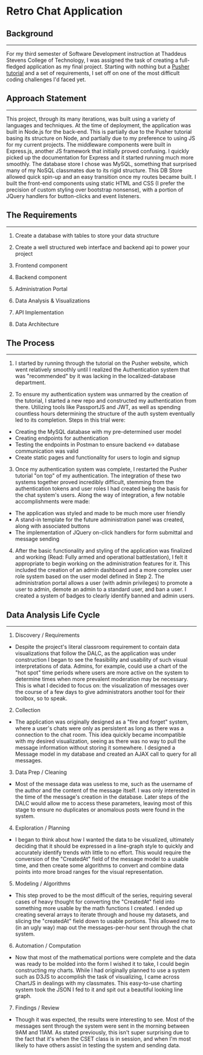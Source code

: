 Retro Chat Application
======================

## Background
-------------

For my third semester of Software Development instruction at Thaddeus Stevens College of Technology, I was assigned the task of creating a full-fledged application as my final project. Starting with nothing but a [Pusher tutorial](https://pusher.com/tutorials/secure-chat-javascript) and a set of requirements, I set off on one of the most difficult coding challenges I'd faced yet.

## Approach Statement
---------------------

This project, through its many iterations, was built using a variety of languages and techniques. At the time of deployment, the application was built in Node.js for the back-end. This is partially due to the Pusher tutorial basing its structure on Node, and partially due to my preference to using JS for my current projects. The middleware components were built in Express.js, another JS framework that initially proved confusing. I quickly picked up the documentation for Express and it started running much more smoothly. The database store I chose was MySQL, something that surprised many of my NoSQL classmates due to its rigid structure. This DB Store allowed quick spin-up and an easy transition once my routes became built. I built the front-end components using static HTML and CSS (I prefer the precision of custom styling over bootstrap nonsense), with a portion of JQuery handlers for button-clicks and event listeners.

## The Requirements
-------------------

1. Create a database with tables to store your data structure

2. Create a well structured web interface and backend api to power your project

3. Frontend component

4. Backend component

5. Administration Portal

6. Data Analysis & Visualizations

7. API Implementation

8. Data Architecture

## The Process
--------------

1. I started by running through the tutorial on the Pusher website, which went relatively smoothly until I realized the Authentication system that was "recommended" by it was lacking in the localized-database department.

2. To ensure my authentication system was unmarred by the creation of the tutorial, I started a new repo and constructed my authentication from there. Utilizing tools like PassportJS and JWT, as well as spending countless hours determining the structure of the auth system eventually led to its completion. Steps in this trial were:
  * Creating the MySQL database with my pre-determined user model
  * Creating endpoints for authentication
  * Testing the endpoints in Postman to ensure backend <-> database communication was valid
  * Create static pages and functionality for users to login and signup

3. Once my authentication system was complete, I restarted the Pusher tutorial "on top" of my authentication. The integration of these two systems together proved incredibly difficult, stemming from the authentication tokens and user roles I had created being the basis for the chat system's users. Along the way of integration, a few notable accomplishments were made:
  * The application was styled and made to be much more user friendly
  * A stand-in template for the future administration panel was created, along with associated buttons
  * The implementation of JQuery on-click handlers for form submittal and message sending

4. After the basic functionality and styling of the application was finalized and working (Read: Fully armed and operational battlestation), I felt it appropriate to begin working on the administration features for it. This included the creation of an admin dashboard and a more complex user role system based on the user model defined in Step 2. The administration portal allows a user (with admin privileges) to promote a user to admin, demote an admin to a standard user, and ban a user. I created a system of badges to clearly identify banned and admin users.

## Data Analysis Life Cycle
---------------------------

1. Discovery / Requirements
  * Despite the project's literal classroom requirement to contain data visualizations that follow the DALC, as the application was under construction I began to see the feasibility and usability of such visual interpretations of data. Admins, for example, could use a chart of the "hot spot" time periods where users are more active on the system to determine times when more prevalent moderation may be necessary. This is what I decided to focus on: the visualization of messages over the course of a few days to give administrators another tool for their toolbox, so to speak.

2. Collection
  * The application was originally designed as a "fire and forget" system, where a user's chats were only as persistent as long as there was a connection to the chat room. This idea quickly became incompatible with my desired visualization, seeing as there was no way to pull the message information without storing it somewhere. I designed a Message model in my database and created an AJAX call to query for all messages.

3. Data Prep / Cleaning
  * Most of the message data was useless to me, such as the username of the author and the content of the message itself. I was only interested in the time of the message's creation in the database. Later steps of the DALC would allow me to access these parameters, leaving most of this stage to ensure no duplicates or anomalous posts were found in the system.

4. Exploration / Planning
  * I began to think about how I wanted the data to be visualized, ultimately deciding that it should be expressed in a line-graph style to quickly and accurately identify trends with little to no effort. This would require the conversion of the "CreatedAt" field of the message model to a usable time, and then create some algorithms to convert and combine data points into more broad ranges for the visual representation.

5. Modeling / Algorithms
  * This step proved to be the most difficult of the series, requiring several cases of heavy thought for converting the "CreatedAt" field into something more usable by the math functions I created. I ended up creating several arrays to iterate through and house my datasets, and slicing the "createdAt" field down to usable portions. This allowed me to (in an ugly way) map out the messages-per-hour sent through the chat system.

6. Automation / Computation
  * Now that most of the mathematical portions were complete and the data was ready to be molded into the form I wished it to take, I could begin constructing my charts. While I had originally planned to use a system such as D3JS to accomplish the task of visualizing, I came across ChartJS in dealings with my classmates. This easy-to-use charting system took the JSON I fed to it and spit out a beautiful looking line graph.

7. Findings / Review
  * Though it was expected, the results were interesting to see. Most of the messages sent through the system were sent in the morning between 9AM and 11AM. As stated previously, this isn't super surprising due to the fact that it's when the CSET class is in session, and when I'm most likely to have others assist in testing the system and sending data.
